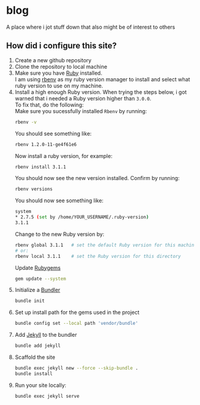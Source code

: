 # blog
A place where i jot stuff down that also might be of interest to others 


## How did i configure this site?
 1. Create a new github repository
 1. Clone the repository to local machine 
 1. Make sure you have [Ruby](https://www.ruby-lang.org/en/) installed.  
    I am using [rbenv](https://github.com/rbenv/rbenv) as my ruby version manager to install and select what ruby version to use on my machine.
 1. Install a high enough Ruby version. When trying the steps below, i got warned that i needed a Ruby version higher than `3.0.0`.  
    To fix that, do the following:  
    Make sure you sucessfully installed `Rbenv` by running:
    ```bash
    rbenv -v
    ```
    You should see something like: 
    ```bash
    rbenv 1.2.0-11-ge4f61e6
    ```
    Now install a ruby version, for example: 
    ```bash
    rbenv install 3.1.1
    ```
    You should now see the new version installed. Confirm by running:  
    ```bash
    rbenv versions
    ```
    You should now see something like:  
    ```bash
    system
    * 2.7.5 (set by /home/YOUR_USERNAME/.ruby-version)
    3.1.1
    ```
    Change to the new Ruby version by:  
    ```bash
    rbenv global 3.1.1   # set the default Ruby version for this machine
    # or:
    rbenv local 3.1.1    # set the Ruby version for this directory
    ```
    Update [Rubygems](https://rubygems.org/)
     ```bash
    gem update --system
    ```
 1. Initialize a [Bundler](https://bundler.io/) 
    ```bash 
    bundle init
    ```
 1. Set up install path for the gems used in the project 
    ```bash
    bundle config set --local path 'vendor/bundle'
    ```
 1. Add [Jekyll](https://jekyllrb.com/) to the bundler 
    ```bash
    bundle add jekyll
    ```
  1. Scaffold the site 
     ```bash
     bundle exec jekyll new --force --skip-bundle .
     bundle install
     ```
  1. Run your site locally:
     ```bash
     bundle exec jekyll serve
     ```
  
